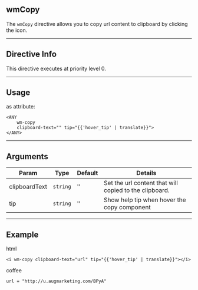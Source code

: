 ## wmCopy
The `wmCopy` directive allows you to copy url content to clipboard by clicking the icon.

---

## Directive Info
This directive executes at priority level 0.

---

## Usage
as attribute:
```
<ANY
    wm-copy
    clipboard-text="" tip="{{'hover_tip' | translate}}">
</ANY>
```
---

## Arguments
Param | Type | Default | Details
----- | ---- | ------ | ----
clipboardText              | `string` | '' | Set the url content that will copied to the clipboard.
tip              | `string` | '' | Show help tip when hover the copy component

---

## Example
html
```
<i wm-copy clipboard-text="url" tip="{{'hover_tip' | translate}}"></i>
```

coffee
```
url = "http://u.augmarketing.com/BPyA"
```
